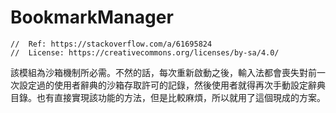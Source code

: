 # BookmarkManager

```
//  Ref: https://stackoverflow.com/a/61695824
//  License: https://creativecommons.org/licenses/by-sa/4.0/
```

該模組為沙箱機制所必需。不然的話，每次重新啟動之後，輸入法都會喪失對前一次設定過的使用者辭典的沙箱存取許可的記錄，然後使用者就得再次手動設定辭典目錄。也有直接實現該功能的方法，但是比較麻煩，所以就用了這個現成的方案。
